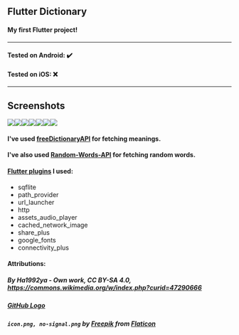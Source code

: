 ## Flutter Dictionary
#### My first Flutter project!
---
#### Tested on Android: ✔️
#### Tested on iOS: ❌
---
## Screenshots
![](https://imgur.com/IjKXQ8M.png)![](https://imgur.com/AfzAczx.png)![](https://imgur.com/KKkj5sf.png)![](https://imgur.com/rvS2Paa.png)![](https://imgur.com/XGqU0YB.png)![](https://imgur.com/mn4v6tL.png)![](https://imgur.com/2YmOp0k.png)

#### I've used [freeDictionaryAPI](https://github.com/meetDeveloper/freeDictionaryAPI) for fetching meanings.
#### I've also used [Random-Words-API](https://github.com/mcnaveen/Random-Words-API) for fetching random words.

#### [Flutter plugins](https://pub.dev) I used:
- sqflite
- path_provider
- url_launcher
- http
- assets_audio_player
- cached_network_image
- share_plus
- google_fonts
- connectivity_plus

#### Attributions:
##### By Ha1992ya - Own work, CC BY-SA 4.0, https://commons.wikimedia.org/w/index.php?curid=47290666
##### [GitHub Logo](https://github.githubassets.com/images/modules/logos_page/GitHub-Mark.png)
##### `icon.png, no-signal.png` by [Freepik](https://www.freepik.com) from [Flaticon](https://www.flaticon.com/)
